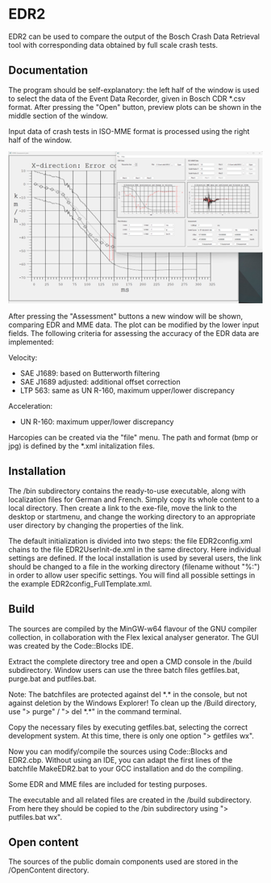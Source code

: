 # EDR2
EDR2 can be used to compare the output of the Bosch Crash Data Retrieval tool with corresponding data obtained by full scale crash tests.

## Documentation
The program should be self-explanatory: the left half of the window is used to select the data of the Event Data Recorder, given in Bosch CDR \*.csv format. After pressing the "Open" button, preview plots can be shown in the middle section of the window.

Input data of crash tests in ISO-MME format is processed using the right half of the window.

![Screenshot](screenshot.png)

After pressing the "Assessment" buttons a new window will be shown, comparing EDR and MME data. The plot can be modified by the lower input fields. The following criteria for assessing the accuracy of the EDR data are implemented:

Velocity:

-  SAE J1689: based on Butterworth filtering
-  SAE J1689 adjusted: additional offset correction
-  LTP 563: same as UN R-160, maximum upper/lower discrepancy

Acceleration:

- UN R-160: maximum upper/lower discrepancy

Harcopies can be created via the "file" menu. The path and format (bmp or jpg) is defined by the \*.xml initalization files.

## Installation

The /bin subdirectory contains the ready-to-use executable, along with localization files for German and French. Simply copy its whole content to a local directory. Then create a link to the exe-file, move the link to the desktop or startmenu, and change the working directory to an appropriate user directory by changing the properties of the link. 

The default initialization is divided into two steps: the file EDR2config.xml chains to the file EDR2UserInit-de.xml in the same directory. Here individual settings are defined. If the local installation is used by several users, the link should be changed to a file in the working directory (filename without "%:") in order to allow user specific settings. You will find all possible settings in the example EDR2config_FullTemplate.xml.

## Build

The sources are compiled by the MinGW-w64 flavour of the GNU compiler collection, in collaboration with the Flex lexical analyser generator. The GUI was created by the Code::Blocks IDE.

Extract the complete directory tree and open a CMD console in the /build subdirectory. Window users can use the three batch files getfiles.bat, purge.bat and putfiles.bat.

Note: The batchfiles are protected against del \*.\* in the console, but not against deletion by the Windows Explorer! To clean up the /Build directory, use  "> purge"  / "> del \*.\*" in the command terminal. 

Copy the necessary files by executing getfiles.bat, selecting the correct development system. At this time, there is only one option "> getfiles wx".

Now you can modify/compile the sources using Code::Blocks and EDR2.cbp. Without using an IDE, you can adapt the first lines of the batchfile MakeEDR2.bat to your GCC installation and do the compiling.

Some EDR and MME files are included for testing purposes.

The executable and all related files are created in the /build subdirectory. From here they should be copied to the /bin subdirectory using "> putfiles.bat wx".


## Open content

The sources of the public domain components used are stored in the /OpenContent directory.
